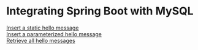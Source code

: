 # Integrating Spring Boot with MySQL

[Insert a static hello message](http://cs5200-spring2020-sharma.us-east-2.elasticbeanstalk.com/api/hello/select/all)  
[Insert a parameterized hello message](http://cs5200-spring2020-sharma.us-east-2.elasticbeanstalk.com/api/hello/insert)  
[Retrieve all hello messages](http://cs5200-spring2020-sharma.us-east-2.elasticbeanstalk.com/api/hello/insert/message)

